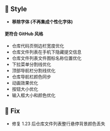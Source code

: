 ## 🌈 Style

- **移除字体 (不再集成个性化字体)**

#### 更符合 GitHub 风格

- 仓库代码页侧边栏宽度优化
- 仓库文件列表在手机下隐藏提交信息
- 仓库文件列表文件图标名称位置优化
- 下拉菜单分割线优化
- 顶部导航栏分割线优化
- 仓库导航栏颜色同步
- 动画效果优化
- 按钮大小优化
- 输入框大小和颜色优化

## 🐞 Fix

- 修复 1.23 后仓库文件列表整行悬停背景颜色丢失